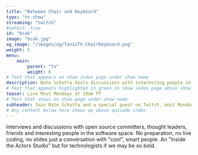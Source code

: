 ```yaml
---
title: "Between Chair and Keyboard"
type: "tv-show"
streaming: "twitch"
#noPast: true
id: "bcak"
image: "bcak.jpg"
og_image: "/images/og/TanzuTV-ChairKeyboard.png"
weight: 5
menu:
    main:
        parent: "tv"
        weight: 6
# Text that appears on show index page under show name
description: Nate Schutta hosts discussions with interesting people in software.
# Text that appears highlighted in green on show index page above show name
teaser: Live Most Mondays at 10am PT
# Text that shows on show page under show name
subheader: Join Nate Schutta and a special guest on Twitch, most Mondays at 10am PT.
# Any content below here shows up above episode index
---
```

Interviews and discussions with open source committers, thought leaders, friends and interesting people in the software space. No preparation, no live coding, no slides just a conversation with "cool", smart people. An "Inside the Actors Studio" but for technologists if we may be so bold.
